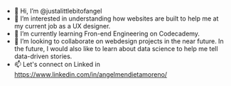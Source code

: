 - 👋 Hi, I’m @justalittlebitofangel
- 👀 I’m interested in understanding how websites are built to help me at my current job as a UX designer. 
- 🌱 I’m currently learning Fron-end Engineering on Codecademy.  
- 💞️ I’m looking to collaborate on webdesign projects in the near future. In the future, I would also like to learn about data science to help me tell data-driven stories. 
- 📫 Let's connect on Linked in https://www.linkedin.com/in/angelmendietamoreno/

<!---
justalittlebitofangel/justalittlebitofangel is a ✨ special ✨ repository because its `README.md` (this file) appears on your GitHub profile.
You can click the Preview link to take a look at your changes.
--->
